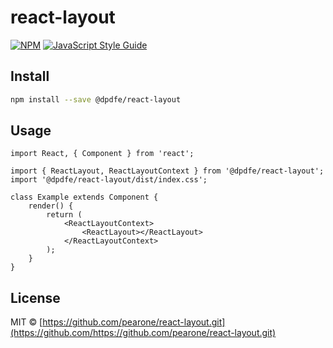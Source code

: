 # react-layout

[![NPM](https://img.shields.io/npm/v/react-layout.svg)](https://www.npmjs.com/package/react-layout) [![JavaScript Style Guide](https://img.shields.io/badge/code_style-standard-brightgreen.svg)](https://standardjs.com)

## Install

```bash
npm install --save @dpdfe/react-layout
```

## Usage

```tsx
import React, { Component } from 'react';

import { ReactLayout, ReactLayoutContext } from '@dpdfe/react-layout';
import '@dpdfe/react-layout/dist/index.css';

class Example extends Component {
    render() {
        return (
            <ReactLayoutContext>
                <ReactLayout></ReactLayout>
            </ReactLayoutContext>
        );
    }
}
```

## License

MIT © [https://github.com/pearone/react-layout.git](https://github.com/https://github.com/pearone/react-layout.git)
